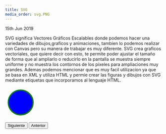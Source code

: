 ```yaml
---
title: SVG
media_order: svg.PNG
---
```


 <p><time class="dt-published" datetime="2019-06-15T12:22:30-08:00">
<i class="fa fa-calendar"></i> 15th Jun 2019
</time></p>


SVG significa  Vectores Gráficos Escalables donde podemos hacer una variedades de dibujos,graficos y animaciones, tambien lo podemos realizar con Canvas pero su manera de trabajar es muy diferente. SVG crea graficos vectoriales, que quiere decir con esto, te permite poder ajustar el tamaño de forma que al ampliarlo o reducirlo en la pantalla se muestra siempre uniforme y no muestra los contornos de los píxeles para ampliaciones muy grandes. Ademas podemos mencionar que es muy facil utilizacion ya que se basa en XML y utiliza HTML y permie crear las figuras y dibujos con SVG mediante etiquetas que incorporamos al lenguaje HTML. 

<html>
<body>

<svg width="100" height="100">
   <circle cx="50" cy="50" r="40" stroke="green" stroke-width="4" fill="Blue" />
   
</svg> 
 
</body>
</html>

</a> <button onclick="location.href='https://alejandramontenegro.com/temas-or-tareas/canvas'">Siguiente</button> <button onclick="location.href='https://alejandramontenegro.com/temas-or-tareas/bandera-del-ecuador'">Anterior</button>
